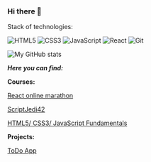 ### Hi there 👋
Stack of technologies:

![HTML5](https://img.shields.io/badge/html5-%23E34F26.svg?style=for-the-badge&logo=html5&logoColor=white) ![CSS3](https://img.shields.io/badge/css3-%231572B6.svg?style=for-the-badge&logo=css3&logoColor=white) ![JavaScript](https://img.shields.io/badge/javascript-%23323330.svg?style=for-the-badge&logo=javascript&logoColor=%23F7DF1E) ![React](https://img.shields.io/badge/react-%2320232a.svg?style=for-the-badge&logo=react&logoColor=%2361DAFB) ![Git](https://img.shields.io/badge/git-%23F05033.svg?style=for-the-badge&logo=git&logoColor=white) 


![My GitHub stats](https://github-readme-stats.vercel.app/api?username=yurchenko08&show_icons=true&theme=transparent)

***Here you can find:***

****Courses:****

 [React online marathon](https://github.com/stars/yurchenko08/lists/react-marathon/ "Click to see my code")
 
 
 [ScriptJedi42](https://github.com/yurchenko08/js-jedi-tasks/ "Click to see my code")
 
 
 [HTML5/ CSS3/ JavaScript Fundamentals](https://github.com/yurchenko08/team-09-softserve-course/ "Click to see my code")
 
 
****Projects:****

[ToDo App](https://github.com/yurchenko08/TodoApp/ "Click to see my code")



<!--
**yurchenko08/yurchenko08** is a ✨ _special_ ✨ repository because its `README.md` (this file) appears on your GitHub profile.

Here are some ideas to get you started:

- 🔭 I’m currently working on ...
- 🌱 I’m currently learning ...
- 👯 I’m looking to collaborate on ...
- 🤔 I’m looking for help with ...
- 💬 Ask me about ...
- 📫 How to reach me: ...
- 😄 Pronouns: ...
- ⚡ Fun fact: ...
-->
